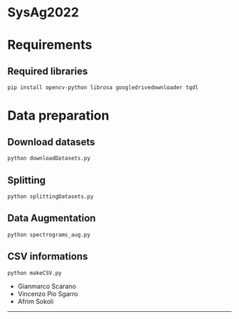 # SysAg2022

# Requirements

## Required libraries
```
pip install opencv-python librosa googledrivedownloader tqdl
```

# Data preparation

## Download datasets
```
python downloadDatasets.py
```

## Splitting
```
python splittingDatasets.py
```

## Data Augmentation
```
python spectrograms_aug.py
```

## CSV informations
```
python makeCSV.py
```

- Gianmarco Scarano
- Vincenzo Pio Sgarro
- Afrim Sokoli
__________________________________________________________________